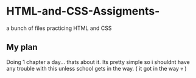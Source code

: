 # HTML-and-CSS-Assigments-
a bunch of files practicing HTML and CSS 

## My plan
Doing 1 chapter a day... thats about it. Its pretty simple so i shouldnt have any trouble with this unless school gets in the way. ( it got in the way :skull: )

